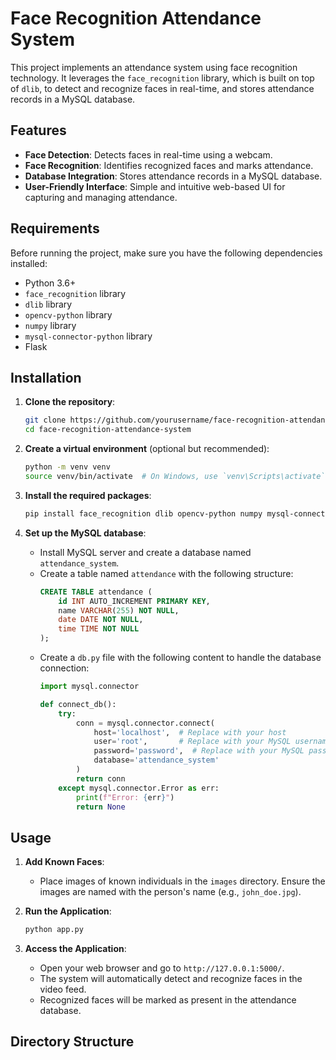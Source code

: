# Face Recognition Attendance System

This project implements an attendance system using face recognition technology. It leverages the `face_recognition` library, which is built on top of `dlib`, to detect and recognize faces in real-time, and stores attendance records in a MySQL database.

## Features

- **Face Detection**: Detects faces in real-time using a webcam.
- **Face Recognition**: Identifies recognized faces and marks attendance.
- **Database Integration**: Stores attendance records in a MySQL database.
- **User-Friendly Interface**: Simple and intuitive web-based UI for capturing and managing attendance.

## Requirements

Before running the project, make sure you have the following dependencies installed:

- Python 3.6+
- `face_recognition` library
- `dlib` library
- `opencv-python` library
- `numpy` library
- `mysql-connector-python` library
- Flask

## Installation

1. **Clone the repository**:
    ```bash
    git clone https://github.com/yourusername/face-recognition-attendance-system.git
    cd face-recognition-attendance-system
    ```

2. **Create a virtual environment** (optional but recommended):
    ```bash
    python -m venv venv
    source venv/bin/activate  # On Windows, use `venv\Scripts\activate`
    ```

3. **Install the required packages**:
    ```bash
    pip install face_recognition dlib opencv-python numpy mysql-connector-python Flask
    ```

4. **Set up the MySQL database**:
    - Install MySQL server and create a database named `attendance_system`.
    - Create a table named `attendance` with the following structure:
        ```sql
        CREATE TABLE attendance (
            id INT AUTO_INCREMENT PRIMARY KEY,
            name VARCHAR(255) NOT NULL,
            date DATE NOT NULL,
            time TIME NOT NULL
        );
        ```
    - Create a `db.py` file with the following content to handle the database connection:
        ```python
        import mysql.connector

        def connect_db():
            try:
                conn = mysql.connector.connect(
                    host='localhost',  # Replace with your host
                    user='root',       # Replace with your MySQL username
                    password='password',  # Replace with your MySQL password
                    database='attendance_system'
                )
                return conn
            except mysql.connector.Error as err:
                print(f"Error: {err}")
                return None
        ```

## Usage

1. **Add Known Faces**:
   - Place images of known individuals in the `images` directory. Ensure the images are named with the person's name (e.g., `john_doe.jpg`).

2. **Run the Application**:
    ```bash
    python app.py
    ```

3. **Access the Application**:
   - Open your web browser and go to `http://127.0.0.1:5000/`.
   - The system will automatically detect and recognize faces in the video feed.
   - Recognized faces will be marked as present in the attendance database.

## Directory Structure

